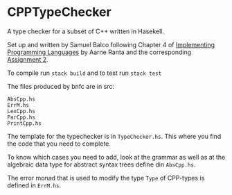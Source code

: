 # CPPTypeChecker

A type checker for a subset of C++ written in Hasekell.

Set up and written by Samuel Balco following Chapter 4 of [Implementing Programming Languages](http://www.grammaticalframework.org/ipl-book/) by Aarne Ranta and the corresponding [Assignment 2](http://www.grammaticalframework.org/ipl-book/assignments/assignment2/assignment2.html).

To compile run `stack build` and to test run `stack test`

The files produced by bnfc are in src:

	AbsCpp.hs
	ErrM.hs
	LexCpp.hs
	ParCpp.hs
	PrintCpp.hs

The template for the typechecker is in `TypeChecker.hs`. This where you find the code that you need to complete.

To know which cases you need to add, look at the grammar as well as at the algebraic data type for abstract syntax trees define din `AbsCpp.hs`.

The error monad that is used to modify the type `Type` of CPP-types is defined in `ErrM.hs`.



